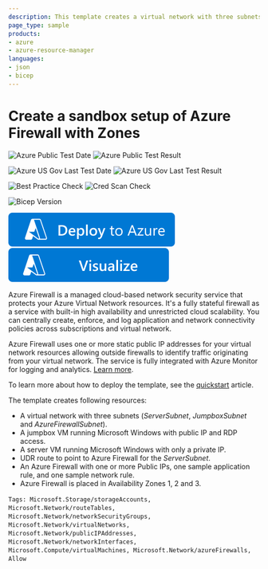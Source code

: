```yaml
---
description: This template creates a virtual network with three subnets (server subnet, jumpbox subnet, and Azure Firewall subnet), a jumpbox VM with public IP, A server VM, UDR route to point to Azure Firewall for the ServerSubnet,an Azure Firewall with one or more Public IP addresses, one sample application rule, and one sample network rule and Azure Firewall in Availability Zones 1, 2, and 3.
page_type: sample
products:
- azure
- azure-resource-manager
languages:
- json
- bicep
---
```

# Create a sandbox setup of Azure Firewall with Zones

![Azure Public Test Date](https://azurequickstartsservice.blob.core.windows.net/badges/quickstarts/microsoft.network/azurefirewall-with-zones-sandbox/PublicLastTestDate.svg)
![Azure Public Test Result](https://azurequickstartsservice.blob.core.windows.net/badges/quickstarts/microsoft.network/azurefirewall-with-zones-sandbox/PublicDeployment.svg)

![Azure US Gov Last Test Date](https://azurequickstartsservice.blob.core.windows.net/badges/quickstarts/microsoft.network/azurefirewall-with-zones-sandbox/FairfaxLastTestDate.svg)
![Azure US Gov Last Test Result](https://azurequickstartsservice.blob.core.windows.net/badges/quickstarts/microsoft.network/azurefirewall-with-zones-sandbox/FairfaxDeployment.svg)

![Best Practice Check](https://azurequickstartsservice.blob.core.windows.net/badges/quickstarts/microsoft.network/azurefirewall-with-zones-sandbox/BestPracticeResult.svg)
![Cred Scan Check](https://azurequickstartsservice.blob.core.windows.net/badges/quickstarts/microsoft.network/azurefirewall-with-zones-sandbox/CredScanResult.svg)

![Bicep Version](https://azurequickstartsservice.blob.core.windows.net/badges/quickstarts/microsoft.network/azurefirewall-with-zones-sandbox/BicepVersion.svg)

[![Deploy To Azure](https://raw.githubusercontent.com/Azure/azure-quickstart-templates/master/1-CONTRIBUTION-GUIDE/images/deploytoazure.svg?sanitize=true)](https://portal.azure.com/#create/Microsoft.Template/uri/https%3A%2F%2Fraw.githubusercontent.com%2FAzure%2Fazure-quickstart-templates%2Fmaster%2Fquickstarts%2Fmicrosoft.network%2Fazurefirewall-with-zones-sandbox%2Fazuredeploy.json)  [![Visualize](https://raw.githubusercontent.com/Azure/azure-quickstart-templates/master/1-CONTRIBUTION-GUIDE/images/visualizebutton.svg?sanitize=true)](http://armviz.io/#/?load=https%3A%2F%2Fraw.githubusercontent.com%2FAzure%2Fazure-quickstart-templates%2Fmaster%2Fquickstarts%2Fmicrosoft.network%2Fazurefirewall-with-zones-sandbox%2Fazuredeploy.json)

Azure Firewall is a managed cloud-based network security service that protects your Azure Virtual Network resources. It's a fully stateful firewall as a service with built-in high availability and unrestricted cloud scalability. You can centrally create, enforce, and log application and network connectivity policies across subscriptions and virtual network.

Azure Firewall uses one or more static public IP addresses for your virtual network resources allowing outside firewalls to identify traffic originating from your virtual network.
The service is fully integrated with Azure Monitor for logging and analytics. [Learn more](https://docs.microsoft.com/azure/firewall).

To learn more about how to deploy the template, see the [quickstart](https://docs.microsoft.com/azure/firewall/deploy-template) article.

The template creates following resources:

- A virtual network with three subnets (_ServerSubnet_, _JumpboxSubnet_ and _AzureFirewallSubnet_).
- A jumpbox VM running Microsoft Windows with public IP and RDP access.
- A server VM running Microsoft Windows with only a private IP.
- UDR route to point to Azure Firewall for the _ServerSubnet_.
- An Azure Firewall with one or more Public IPs, one sample application rule, and one sample network rule.
- Azure Firewall is placed in Availability Zones 1, 2 and 3.

`Tags: Microsoft.Storage/storageAccounts, Microsoft.Network/routeTables, Microsoft.Network/networkSecurityGroups, Microsoft.Network/virtualNetworks, Microsoft.Network/publicIPAddresses, Microsoft.Network/networkInterfaces, Microsoft.Compute/virtualMachines, Microsoft.Network/azureFirewalls, Allow`
